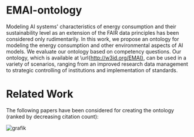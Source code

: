 # EMAI-ontology
Modeling AI systems' characteristics of energy consumption and their sustainability level as an extension of the FAIR data principles has been considered only rudimentarily. In this work, we propose an ontology for modeling the energy consumption and other environmental aspects of AI models. We evaluate our ontology based on competency questions. Our ontology, which is available at \url{http://w3id.org/EMAI}, can be used in a variety of scenarios, ranging from an improved research data management to strategic controlling of institutions and implementation of standards. 

# Related Work
The following papers have been considered for creating the ontology (ranked by decreasing citation count):

![grafik](https://user-images.githubusercontent.com/5419543/156885466-1be3b3c5-750d-4a91-9265-29e8c577d2e1.png)
